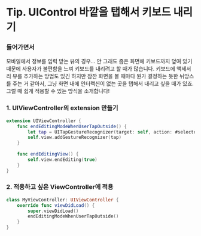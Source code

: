 # Tip. UIControl 바깥을 탭해서 키보드 내리기

### 들어가면서
모바일에서 정보를 입력 받는 뷰의 경우... 안 그래도 좁은 화면에 키보드까지 덮여 있기 때문에 사용자가 불편함을 느껴 키보드를 내리려고 할 때가 많습니다. 키보드에 액세서리 뷰를 추가하는 방법도 있긴 하지만 잠깐 화면을 볼 때마다 뭔가 결정하는 듯한 뉘앙스를 주는 거 같아서, 그냥 화면 내에 인터랙션이 없는 곳을 탭해서 내리고 싶을 때가 있죠. 그럴 때 쉽게 적용할 수 있는 방식을 소개합니다!

### 1. UIViewController의 extension 만들기
```swift
extension UIViewController {
    func endEditingModeWhenUserTapOutside() {
        let tap = UITapGestureRecognizer(target: self, action: #selector(UIViewController.endEditingView))
        self.view.addGestureRecognizer(tap)
    }
    
    func endEditingView() {
        self.view.endEditing(true)
    }
}
```

### 2. 적용하고 싶은 ViewController에 적용
```swift
class MyViewController: UIViewController {
    override func viewDidLoad() {
        super.viewDidLoad()
        endEditingModeWhenUserTapOutside()
    }
}
```